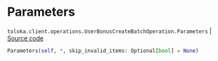 # Parameters
`toloka.client.operations.UserBonusCreateBatchOperation.Parameters` | [Source code](https://github.com/Toloka/toloka-kit/blob/v0.1.26/src/client/operations.py#L363)

```python
Parameters(self, *, skip_invalid_items: Optional[bool] = None)
```

